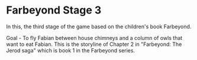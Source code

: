 # Farbeyond Stage 3
In this, the third stage of the game based on the children's book Farbeyond.

Goal - To fly Fabian between house chimneys and a column of owls that want to eat Fabian.  This is the storyline of Chapter 2 in "Farbeyond: The Jerod saga" which is book 1 in the Farbeyond series.
